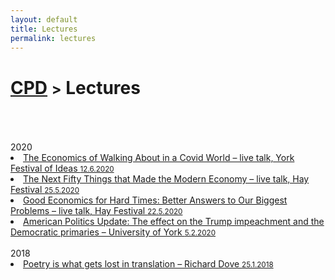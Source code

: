 ```yaml
---
layout: default
title: Lectures
permalink: lectures
---
```

<h1 class="page-title"><a href="https://zahra-claire-bahrani-peacock.github.io/cpd">CPD</a> <small>></small> Lectures</h1><br>
<br>
<br>
2020
<li><a href="http://yorkfestivalofideas.com/2020-online/calendar/walking-about/" target="_blank">The Economics of Walking About in a Covid World – live talk, York Festival of Ideas <small>12.6.2020</small></a></li>  

<li><a href="https://www.hayfestival.com/p-16779-tim-harford.aspx" target="_blank">The Next Fifty Things that Made the Modern Economy – live talk, Hay Festival <small>25.5.2020</small></a></li>  

<li><a href="https://www.hayfestival.com/p-16752-esther-duflo-chaired-by-evan-davis.aspx" target="_blank">Good Economics for Hard Times: Better Answers to Our Biggest Problems – live talk, Hay Festival <small>22.5.2020</small></a></li>  

<li><a href="https://www.york.ac.uk/news-and-events/events/public-lectures/spring-2020/american-update/" target="_blank">American Politics Update: The effect on the Trump impeachment and the Democratic primaries – University of York <small>5.2.2020</small></a></li>  
<br>
2018
<li><a href="https://www.carcanet.co.uk/cgi-bin/indexer?owner_id=178" target="_blank">Poetry is what gets lost in translation – Richard Dove <small>25.1.2018</small></a></li>